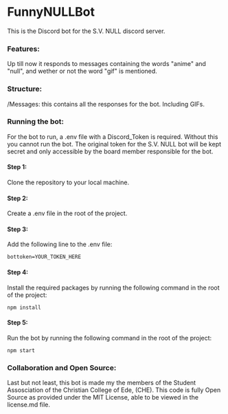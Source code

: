 # FunnyNULLBot
This is the Discord bot for the S.V. NULL discord server.

### Features:
Up till now it responds to messages containing the words "anime" and "null", and wether or not the word "gif" is mentioned.

### Structure:
/Messages: this contains all the responses for the bot. Including GIFs.

### Running the bot:
For the bot to run, a .env file with a Discord_Token is required. Without this you cannot run the bot.
The original token for the S.V. NULL bot will be kept secret and only accessible by the board member responsible for the bot.

#### Step 1:
Clone the repository to your local machine.
#### Step 2:
Create a .env file in the root of the project.
#### Step 3:
Add the following line to the .env file:
```
bottoken=YOUR_TOKEN_HERE
```
#### Step 4:
Install the required packages by running the following command in the root of the project:
```
npm install
```
#### Step 5:
Run the bot by running the following command in the root of the project:
```
npm start
```

### Collaboration and Open Source:
Last but not least, this bot is made my the members of the Student Assosciation of the Christian College of Ede, (CHE).
This code is fully Open Source as provided under the MIT License, able to be viewed in the license.md file.

